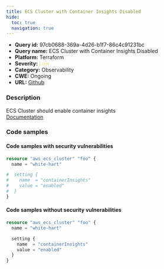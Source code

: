 ```yaml
---
title: ECS Cluster with Container Insights Disabled
hide:
  toc: true
  navigation: true
---
```


-   **Query id:** 97cb0688-369a-4d26-b1f7-86c4c91231bc
-   **Query name:** ECS Cluster with Container Insights Disabled
-   **Platform:** Terraform
-   **Severity:** <span style="color:#edd57e">Low</span>
-   **Category:** Observability
-   **CWE:** Ongoing
-   **URL:** [Github](https://github.com/DataDog/kics/tree/master/assets/queries/terraform/aws/ecs_cluster_container_insights_disabled)

### Description
ECS Cluster should enable container insights<br>
[Documentation](https://registry.terraform.io/providers/hashicorp/aws/latest/docs/resources/ecs_cluster#setting)

### Code samples
#### Code samples with security vulnerabilities
```tf title="Positive test num. 1 - tf file" hl_lines="1"
resource "aws_ecs_cluster" "foo" {
  name = "white-hart"

#  setting {
#    name  = "containerInsights"
#    value = "enabled"
#  }
}

```


#### Code samples without security vulnerabilities
```tf title="Negative test num. 1 - tf file"
resource "aws_ecs_cluster" "foo" {
  name = "white-hart"

  setting {
    name  = "containerInsights"
    value = "enabled"
  }
}

```
